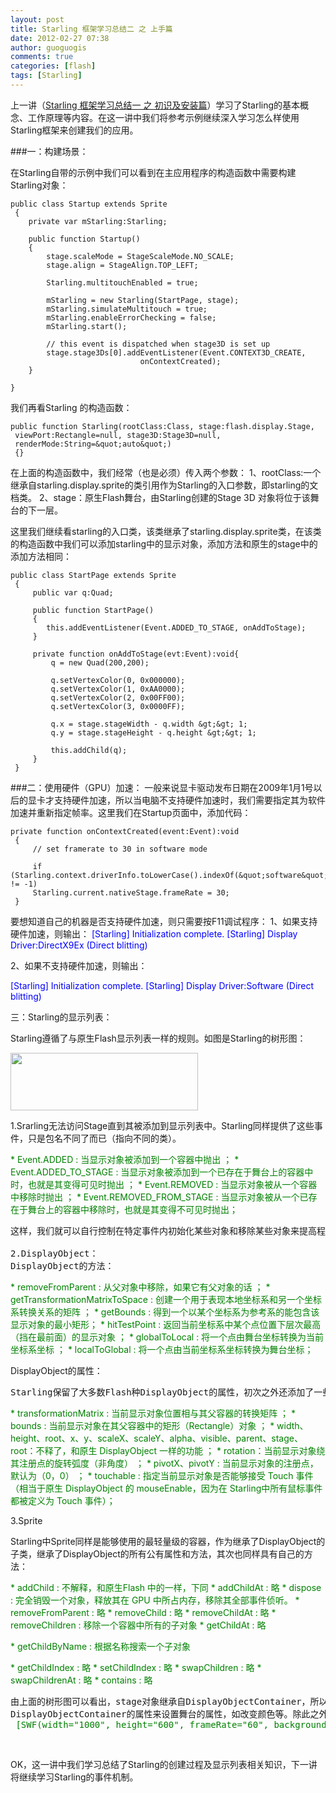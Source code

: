 ```yaml
---
layout: post
title: Starling 框架学习总结二 之 上手篇
date: 2012-02-27 07:38
author: guoguogis
comments: true
categories: [flash]
tags: [Starling]
---
```

上一讲（<a title="Starling 框架学习总结一 之 初识及安装篇" href="http://www.gisthink.com/blog/wordpress/?p=175">Starling 框架学习总结一 之 初识及安装篇</a>）学习了Starling的基本概念、工作原理等内容。在这一讲中我们将参考示例继续深入学习怎么样使用Starling框架来创建我们的应用。

###一：构建场景：

在Starling自带的示例中我们可以看到在主应用程序的构造函数中需要构建Starling对象：
```
public class Startup extends Sprite
 {
    private var mStarling:Starling;

    public function Startup()
    {
        stage.scaleMode = StageScaleMode.NO_SCALE;
        stage.align = StageAlign.TOP_LEFT;

        Starling.multitouchEnabled = true;

        mStarling = new Starling(StartPage, stage);
        mStarling.simulateMultitouch = true;
        mStarling.enableErrorChecking = false;
        mStarling.start();

        // this event is dispatched when stage3D is set up
        stage.stage3Ds[0].addEventListener(Event.CONTEXT3D_CREATE,                                  onContextCreated);
    }

}
```

我们再看Starling 的构造函数：
```
public function Starling(rootClass:Class, stage:flash.display.Stage,
 viewPort:Rectangle=null, stage3D:Stage3D=null,
 renderMode:String=&quot;auto&quot;)
 {}
```

在上面的构造函数中，我们经常（也是必须）传入两个参数：
1、rootClass:一个继承自starling.display.sprite的类引用作为Starling的入口参数，即starling的文档类。
2、stage：原生Flash舞台，由Starling创建的Stage 3D 对象将位于该舞台的下一层。

这里我们继续看starling的入口类，该类继承了starling.display.sprite类，在该类的构造函数中我们可以添加starling中的显示对象，添加方法和原生的stage中的添加方法相同：

```
public class StartPage extends Sprite
 {
     public var q:Quad;

     public function StartPage()
     {
        this.addEventListener(Event.ADDED_TO_STAGE, onAddToStage);
     }

     private function onAddToStage(evt:Event):void{
         q = new Quad(200,200);

         q.setVertexColor(0, 0x000000);
         q.setVertexColor(1, 0xAA0000);
         q.setVertexColor(2, 0x00FF00);
         q.setVertexColor(3, 0x0000FF);

         q.x = stage.stageWidth - q.width &gt;&gt; 1;
         q.y = stage.stageHeight - q.height &gt;&gt; 1;

         this.addChild(q);
     }
 }
```

###二：使用硬件（GPU）加速：
一般来说显卡驱动发布日期在2009年1月1号以后的显卡才支持硬件加速，所以当电脑不支持硬件加速时，我们需要指定其为软件加速并重新指定帧率。这里我们在Startup页面中，添加代码：
```
private function onContextCreated(event:Event):void
 {
     // set framerate to 30 in software mode

     if (Starling.context.driverInfo.toLowerCase().indexOf(&quot;software&quot;) != -1)
     Starling.current.nativeStage.frameRate = 30;
 }
```

要想知道自己的机器是否支持硬件加速，则只需要按F11调试程序：
1、如果支持硬件加速，则输出：</pre>
<span style="color: #0000ff;">[Starling] Initialization complete.</span>
<span style="color: #0000ff;">[Starling] Display Driver:DirectX9Ex (Direct blitting)</span>

2、如果不支持硬件加速，则输出：

<span style="color: #0000ff;">[Starling] Initialization complete. </span>
<span style="color: #0000ff;">[Starling] Display Driver:Software (Direct blitting)</span>

三：Starling的显示列表：

Starling遵循了与原生Flash显示列表一样的规则。如图是Starling的树形图：

<a href="http://www.gisthink.com/blog/wordpress/wp-content/uploads/2012/02/7.png"><img class="alignnone size-medium wp-image-190" title="7" src="http://www.gisthink.com/blog/wordpress/wp-content/uploads/2012/02/7-300x92.png" alt="" width="300" height="92" /></a>

1.Srarling无法访问Stage直到其被添加到显示列表中。Starling同样提供了这些事件，只是包名不同了而已（指向不同的类）。

<span style="color: #008000;">* Event.ADDED : 当显示对象被添加到一个容器中抛出 ；</span>
<span style="color: #008000;">* Event.ADDED_TO_STAGE : 当显示对象被添加到一个已存在于舞台上的容器中时，也就是其变得可见时抛出 ；</span>
<span style="color: #008000;">* Event.REMOVED : 当显示对象被从一个容器中移除时抛出 ；</span>
<span style="color: #008000;">* Event.REMOVED_FROM_STAGE : 当显示对象被从一个已存在于舞台上的容器中移除时，也就是其变得不可见时抛出；</span>
<pre>这样，我们就可以自行控制在特定事件内初始化某些对象和移除某些对象来提高程序性能。

2.DisplayObject：
DisplayObject的方法：</pre>
<span style="color: #008000;">* removeFromParent : 从父对象中移除，如果它有父对象的话 ；</span>
<span style="color: #008000;">* getTransformationMatrixToSpace : 创建一个用于表现本地坐标系和另一个坐标系转换关系的矩阵 ；</span>
<span style="color: #008000;">* getBounds : 得到一个以某个坐标系为参考系的能包含该显示对象的最小矩形；</span>
<span style="color: #008000;">* hitTestPoint : 返回当前坐标系中某个点位置下层次最高（挡在最前面）的显示对象 ；</span>
<span style="color: #008000;">* globalToLocal : 将一个点由舞台坐标转换为当前坐标系坐标 ；</span>
<span style="color: #008000;">* localToGlobal : 将一个点由当前坐标系坐标转换为舞台坐标；</span>

DisplayObject的属性：
<pre>Starling保留了大多数Flash种DisplayObject的属性，初次之外还添加了一些属性，如 pivotX 和pivotY属性，允许开发者在运行时动态改变DisplayObject的注册点。</pre>
<span style="color: #008000;">* transformationMatrix : 当前显示对象位置相与其父容器的转换矩阵 ；</span>
<span style="color: #008000;">* bounds : 当前显示对象在其父容器中的矩形（Rectangle）对象 ；</span>
<span style="color: #008000;">* width、height、root、x、y、scaleX、scaleY、alpha、visible、parent、stage、root：不释了，和原生 DisplayObject 一样的功能 ；</span>
<span style="color: #008000;">* rotation：当前显示对象绕其注册点的旋转弧度（非角度） ；</span>
<span style="color: #008000;">* pivotX、pivotY : 当前显示对象的注册点，默认为（0，0） ；</span>
<span style="color: #008000;">* touchable : 指定当前显示对象是否能够接受 Touch 事件（相当于原生 DisplayObject 的</span>
<span style="color: #008000;">mouseEnable，因为在 Starling中所有鼠标事件都被定义为 Touch 事件）；</span>

3.Sprite

Starling中Sprite同样是能够使用的最轻量级的容器，作为继承了DisplayObject的子类，继承了DisplayObject的所有公有属性和方法，其次也同样具有自己的方法：

<span style="color: #008000;">* addChild : 不解释，和原生Flash 中的一样，下同 </span>
<span style="color: #008000;">* addChildAt : 略 </span>
<span style="color: #008000;">* dispose : 完全销毁一个对象，释放其在 GPU 中所占内存，移除其全部事件侦听。 </span>
<span style="color: #008000;">* removeFromParent : 略 </span>
<span style="color: #008000;">* removeChild : 略 </span>
<span style="color: #008000;">* removeChildAt : 略 </span>
<span style="color: #008000;">* removeChildren : 移除一个容器中所有的子对象 </span>
<span style="color: #008000;">* getChildAt : 略</span>

<span style="color: #008000;">* getChildByName : 根据名称搜索一个子对象 </span>

<span style="color: #008000;">* getChildIndex : 略 </span>
<span style="color: #008000;">* setChildIndex : 略 </span>
<span style="color: #008000;">* swapChildren : 略 </span>
<span style="color: #008000;">* swapChildrenAt : 略 </span>
<span style="color: #008000;">* contains : 略</span>
<pre>由上面的树形图可以看出，stage对象继承自DisplayObjectContainer，所以可以用
DisplayObjectContainer的属性来设置舞台的属性，如改变颜色等。除此之外还可以通过利用[SWF]标签来设置该属性，如：
<span style="color: #008000;"> [SWF(width="1000", height="600", frameRate="60", backgroundColor="#222222" )]</span></pre>
&nbsp;

OK，这一讲中我们学习总结了Starling的创建过程及显示列表相关知识，下一讲将继续学习Starling的事件机制。

